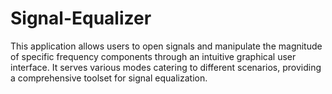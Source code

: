 # Signal-Equalizer
 This application allows users to open signals and manipulate the magnitude of specific frequency components through an intuitive graphical user interface. It serves various modes catering to different scenarios, providing a comprehensive toolset for signal equalization.
